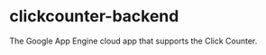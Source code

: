 clickcounter-backend
====================

The Google App Engine cloud app that supports the Click Counter.
